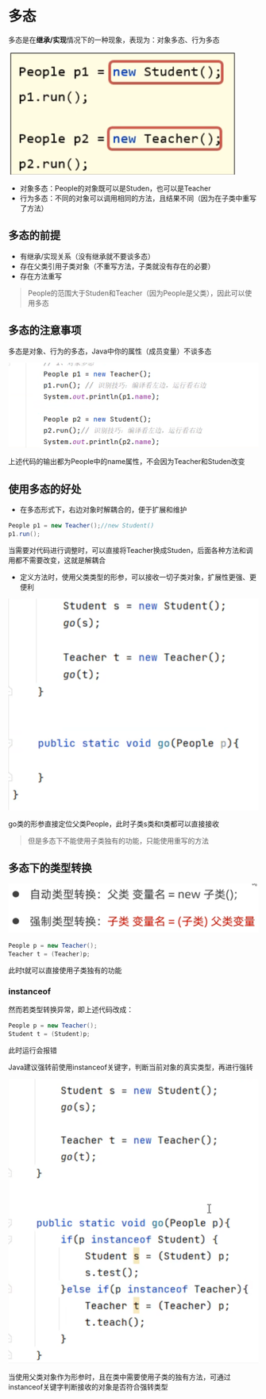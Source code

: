 # 多态

多态是在**继承/实现**情况下的一种现象，表现为：对象多态、行为多态

![](images/2024-03-10-21-58-45.png)

* 对象多态：People的对象既可以是Studen，也可以是Teacher
* 行为多态：不同的对象可以调用相同的方法，且结果不同（因为在子类中重写了方法）

## 多态的前提

* 有继承/实现关系（没有继承就不要谈多态）
* 存在父类引用子类对象（不重写方法，子类就没有存在的必要）
* 存在方法重写

>People的范围大于Studen和Teacher（因为People是父类），因此可以使用多态

## 多态的注意事项

多态是对象、行为的多态，Java中你的属性（成员变量）不谈多态

![](images/2024-03-10-22-03-04.png)

上述代码的输出都为People中的name属性，不会因为Teacher和Studen改变

## 使用多态的好处

* 在多态形式下，右边对象时解耦合的，便于扩展和维护

```java
People p1 = new Teacher();//new Student()
p1.run();
```

当需要对代码进行调整时，可以直接将Teacher换成Studen，后面各种方法和调用都不需要改变，这就是解耦合

* 定义方法时，使用父类类型的形参，可以接收一切子类对象，扩展性更强、更便利

![](images/2024-03-10-22-07-53.png)

go类的形参直接定位父类People，此时子类s类和t类都可以直接接收

>但是多态下不能使用子类独有的功能，只能使用重写的方法

## 多态下的类型转换

![](images/2024-03-10-22-09-35.png)

```java
People p = new Teacher();
Teacher t = (Teacher)p;
```

此时t就可以直接使用子类独有的功能

### instanceof
然而若类型转换异常，即上述代码改成：

```java
People p = new Teacher();
Student t = (Student)p;
```
此时运行会报错

Java建议强转前使用instanceof关键字，判断当前对象的真实类型，再进行强转

![](images/2024-03-10-22-21-08.png)

当使用父类对象作为形参时，且在类中需要使用子类的独有方法，可通过instanceof关键字判断接收的对象是否符合强转类型